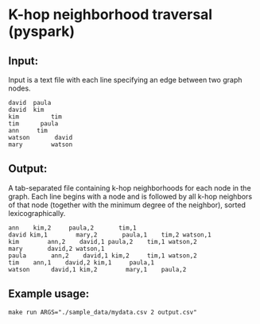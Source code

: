 K-hop neighborhood traversal (pyspark)
======================================

Input:
------

Input is a text file with each line specifying an edge between two graph nodes.

```
david  paula
david  kim
kim         tim
tim      paula
ann	    tim
watson       david
mary        watson
```

Output:
-------

A tab-separated file containing k-hop neighborhoods for each node in the graph.
Each line begins with a node and is followed by all k-hop neighbors of that node (together with
the minimum degree of the neighbor), sorted lexicographically.

```
ann    kim,2     paula,2       tim,1
david kim,1        mary,2       paula,1    tim,2 watson,1
kim        ann,2    david,1 paula,2    tim,1 watson,2
mary       david,2 watson,1
paula       ann,2    david,1 kim,2     tim,1 watson,2
tim    ann,1    david,2 kim,1     paula,1
watson      david,1 kim,2        mary,1    paula,2
```

Example usage:
------------

```
make run ARGS="./sample_data/mydata.csv 2 output.csv"
```
